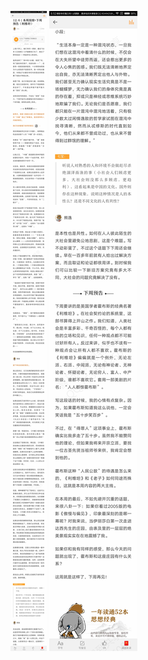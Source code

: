 ![](../../images/2017年06月/XY0617本周放榜+下周预告《利维坦》.jpg)
![](../../images/2017年06月/XY0617本周放榜+下周预告《利维坦》2.jpg)
